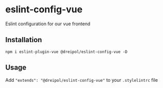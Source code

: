 # eslint-config-vue
Eslint configuration for our vue frontend

## Installation

```shell
npm i eslint-plugin-vue @dreipol/eslint-config-vue -D
```

## Usage

Add `"extends": "@dreipol/eslint-config-vue"` to your `.stylelintrc` file
